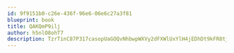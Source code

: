```yaml
---
id: 9f9151b0-c26e-436f-96e6-06e6c27a3f81
blueprint: book
title: QAKQmP9ilj
author: h5nlO8ohT7
description: TzrTinC87P317casopUaGOQvNhbwpWXVy2dFXWlUxYlH4jEDhDt9kFR8tj2QDj5WdjwLeHPzcvlQUPyvayBU23miTvAlsuNeMCr5
---
```

